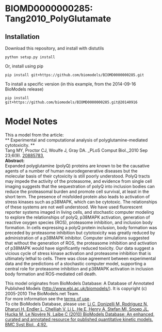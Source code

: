 # BIOMD0000000285: Tang2010_PolyGlutamate

## Installation

Download this repository, and install with distutils

`python setup.py install`

Or, install using pip

`pip install git+https://github.com/biomodels/BIOMD0000000285.git`

To install a specific version (in this example, from the 2014-09-16 BioModels release)

`pip install git+https://github.com/biomodels/BIOMD0000000285.git@20140916`


# Model Notes


This a model from the article:  
** Experimental and computational analysis of polyglutamine-mediated cytotoxicity. **   
Tang MY, Proctor CJ, Woulfe J, Gray DA. _PLoS Comput Biol._2010 Sep 23;6(9).
[20885783](http://www.ncbi.nlm.nih.gov/pubmed/20885783),  
**Abstract:**   
Expanded polyglutamine (polyQ) proteins are known to be the causative agents
of a number of human neurodegenerative diseases but the molecular basis of
their cytoxicity is still poorly understood. PolyQ tracts may impede the
activity of the proteasome, and evidence from single cell imaging suggests
that the sequestration of polyQ into inclusion bodies can reduce the
proteasomal burden and promote cell survival, at least in the short term. The
presence of misfolded protein also leads to activation of stress kinases such
as p38MAPK, which can be cytotoxic. The relationships of these systems are not
well understood. We have used fluorescent reporter systems imaged in living
cells, and stochastic computer modeling to explore the relationships of polyQ,
p38MAPK activation, generation of reactive oxygen species (ROS), proteasome
inhibition, and inclusion body formation. In cells expressing a polyQ protein
inclusion, body formation was preceded by proteasome inhibition but
cytotoxicity was greatly reduced by administration of a p38MAPK inhibitor.
Computer simulations suggested that without the generation of ROS, the
proteasome inhibition and activation of p38MAPK would have significantly
reduced toxicity. Our data suggest a vicious cycle of stress kinase activation
and proteasome inhibition that is ultimately lethal to cells. There was close
agreement between experimental data and the predictions of a stochastic
computer model, supporting a central role for proteasome inhibition and
p38MAPK activation in inclusion body formation and ROS-mediated cell death.

This model originates from BioModels Database: A Database of Annotated
Published Models (http://www.ebi.ac.uk/biomodels/). It is copyright (c)
2005-2010 The BioModels.net Team.  
For more information see the [terms of
use](http://www.ebi.ac.uk/biomodels/legal.html).  
To cite BioModels Database, please use: [Li C, Donizelli M, Rodriguez N,
Dharuri H, Endler L, Chelliah V, Li L, He E, Henry A, Stefan MI, Snoep JL,
Hucka M, Le Novère N, Laibe C (2010) BioModels Database: An enhanced, curated
and annotated resource for published quantitative kinetic models. BMC Syst
Biol., 4:92.](http://www.ncbi.nlm.nih.gov/pubmed/20587024)


